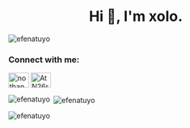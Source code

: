 <h1 align="center">Hi 👋, I'm xolo.</h1>

<p align="left"> <img src="https://komarev.com/ghpvc/?username=efenatuyo&label=Profile%20views&color=0e75b6&style=flat" alt="efenatuyo" /> </p>



<h3 align="left">Connect with me:</h3>
<p align="left">
<a href="https://www.youtube.com/c/notbang" target="blank"><img align="center" src="https://raw.githubusercontent.com/rahuldkjain/github-profile-readme-generator/master/src/images/icons/Social/youtube.svg" alt="notbang" height="30" width="40" /></a>
<a href="https://discord.gg/3jSCvQGaTu" target="blank"><img align="center" src="https://raw.githubusercontent.com/rahuldkjain/github-profile-readme-generator/master/src/images/icons/Social/discord.svg" alt="AtN26rUR8x" height="30" width="40" /></a>
</p>



<p><img align="left" src="https://github-readme-stats.vercel.app/api/top-langs?username=efenatuyo&show_icons=true&locale=en&layout=compact" alt="efenatuyo" /></p>

<p>&nbsp;<img align="center" src="https://github-readme-stats.vercel.app/api?username=efenatuyo&show_icons=true&locale=en" alt="efenatuyo" /></p>

<p><img align="center" src="https://github-readme-streak-stats.herokuapp.com/?user=efenatuyo&" alt="efenatuyo" /></p>
